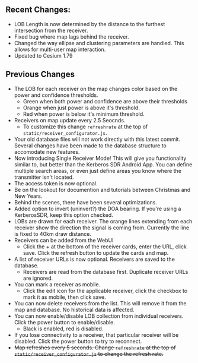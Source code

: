 ## Recent Changes:
- LOB Length is now determined by the distance to the furthest intersection from
the receiver.
- Fixed bug where map lags behind the receiver.
- Changed the way ellipse and clustering parameters are handled. This allows for
multi-user map interaction.
- Updated to Cesium 1.79

## Previous Changes
- The LOB for each receiver on the map changes color based on the power and
  confidence thresholds.
    - Green when both power and confidence are above their thresholds
    - Orange when just power is above it's threshold.
    - Red when power is below it's minimum threshold.
- Receivers on map update every 2.5 Seocnds.
    - To customize this change `refreshrate` at the top of `static/receiver_configurator.js`.
- Your old database files will not work directly with this latest commit. Several changes have been made
  to the database structure to accomodate new features.
- Now introducing Single Receiver Mode! This will give you functionality similar to, but better than
  the Kerberos SDR Android App. You can define multiple search areas, or even just define areas you
  know where the transmitter isn't located.
- The access token is now optional.
- Be on the lookout for documention and tutorials between Christmas and New Years.
- Behind the scenes, there have been several optimizations.
- Added option to invert (uninvert?) the DOA bearing. If you're using a KerberosSDR,
  keep this option checked.
- LOBs are drawn for each receiver. The orange lines extending from each receiver
  show the direction the signal is coming from. Currently the line is fixed to 40km
  draw distance.
- Receivers can be added from the WebUI
    - Click the + at the bottom of the receiver cards, enter the URL, click save.
    Click the refresh button to update the cards and map.
- A list of receiver URLs is now optional. Receivers are saved to the database.
    - Receivers are read from the database first. Duplicate receiver URLs are ignored.
- You can mark a receiver as mobile.
    - Click the edit icon for the applicable receiver, click the checkbox to mark
      it as mobile, then click save.
- You can now delete receivers from the list. This will remove it from the map
and database. No historical data is affected.
- You can now enable/disable LOB collection from individual receivers.
Click the power button to enable/disable.
    - Black is enabled, red is disabled.
- If you lose connectivity to a receiver, that particular receiver will be disabled.
  Click the power button to try to reconnect.
- ~~Map refreshes every 5 seconds. Change `refreshrate` at the top of `static/receiver_configurator.js` to change the refresh rate.~~
